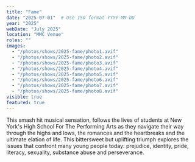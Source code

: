 ```yaml
---
title: "Fame"
date: "2025-07-01"  # Use ISO format YYYY-MM-DD
year: "2025"
webDate: "July 2025"
location: "MMC Venue"
roles: ""
images:
  - "/photos/shows/2025-fame/photo1.avif"
  - "/photos/shows/2025-fame/photo2.avif"
  - "/photos/shows/2025-fame/photo3.avif"
  - "/photos/shows/2025-fame/photo4.avif"
  - "/photos/shows/2025-fame/photo5.avif"
  - "/photos/shows/2025-fame/photo6.avif"
  - "/photos/shows/2025-fame/photo7.avif"
  - "/photos/shows/2025-fame/photo8.avif"
visible: true
featured: true
---
```

This smash hit musical sensation, follows the lives of students at New York's High School For The Performing Arts as they navigate their way through the highs and lows, the romances and the heartbreaks and the ultimate elation of life. This bittersweet but uplifting triumph explores the issues that confront many young people today: prejudice, identity, pride, literacy, sexuality, substance abuse and perseverance.

